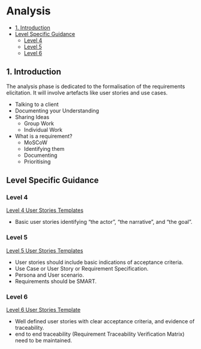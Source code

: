 # Analysis <!-- omit in toc -->

- [1. Introduction](#1-introduction)
- [Level Specific Guidance](#level-specific-guidance)
  - [Level 4 ](#level-4)
  - [Level 5 ](#level-5)
  - [Level 6 ](#level-6)

## 1. Introduction

The analysis phase is dedicated to the formalisation of the requirements elicitation.
It will involve artefacts like user stories and use cases.

- Talking to a client  
- Documenting your Understanding  
- Sharing Ideas  
  - Group Work  
  - Individual Work
- What is a requirement?
  - MoSCoW
  - Identifying them
  - Documenting
  - Prioritising

## Level Specific Guidance

### Level 4

[Level 4 User Stories Templates](level4/user-stories.md)
- Basic user stories identifying “the actor”, “the narrative”, and “the goal”.

### Level 5

[Level 5 User Stories Templates](level5/user-stories.md)
- User stories should include basic indications of acceptance criteria.
- Use Case or User Story or Requirement Specification.
- Persona and User scenario.
- Requirements should be SMART.

### Level 6

[Level 6 User Stories Template](level6/user-stories.md)
- Well defined user stories with clear acceptance criteria, and evidence of traceability.
- end to end traceability (Requirement Traceability Verification Matrix) need to be maintained.

